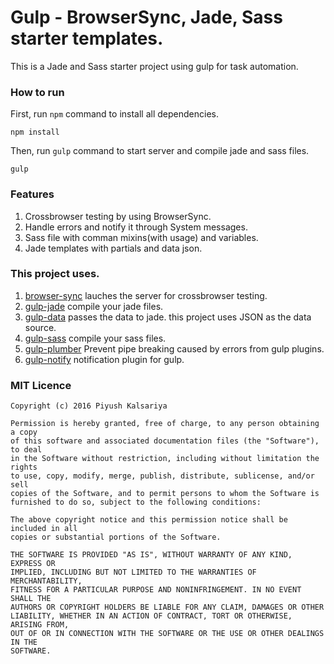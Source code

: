 # Gulp - BrowserSync, Jade, Sass starter templates.

This is a Jade and Sass starter project using gulp for task automation. 

### How to run

First, run `npm` command to install all dependencies.
```
npm install
```

Then, run `gulp` command to start server and compile jade and sass files.
```
gulp
```

### Features

1. Crossbrowser testing by using BrowserSync.
2. Handle errors and notify it through System messages.
3. Sass file with comman mixins(with usage) and variables.
4. Jade templates with partials and data json.

### This project uses.

1. [browser-sync](https://github.com/browsersync/browser-sync) lauches the server for crossbrowser testing.
2. [gulp-jade](https://github.com/phated/gulp-jade) compile your jade files.
3. [gulp-data](https://github.com/colynb/gulp-data) passes the data to jade. this project uses JSON as the data source.
4. [gulp-sass](https://github.com/dlmanning/gulp-sass) compile your sass files.
5. [gulp-plumber](https://github.com/floatdrop/gulp-plumber) Prevent pipe breaking caused by errors from gulp plugins.
6. [gulp-notify](https://github.com/mikaelbr/gulp-notify) notification plugin for gulp.

### MIT Licence
```
Copyright (c) 2016 Piyush Kalsariya

Permission is hereby granted, free of charge, to any person obtaining a copy
of this software and associated documentation files (the "Software"), to deal
in the Software without restriction, including without limitation the rights
to use, copy, modify, merge, publish, distribute, sublicense, and/or sell
copies of the Software, and to permit persons to whom the Software is
furnished to do so, subject to the following conditions:

The above copyright notice and this permission notice shall be included in all
copies or substantial portions of the Software.

THE SOFTWARE IS PROVIDED "AS IS", WITHOUT WARRANTY OF ANY KIND, EXPRESS OR
IMPLIED, INCLUDING BUT NOT LIMITED TO THE WARRANTIES OF MERCHANTABILITY,
FITNESS FOR A PARTICULAR PURPOSE AND NONINFRINGEMENT. IN NO EVENT SHALL THE
AUTHORS OR COPYRIGHT HOLDERS BE LIABLE FOR ANY CLAIM, DAMAGES OR OTHER
LIABILITY, WHETHER IN AN ACTION OF CONTRACT, TORT OR OTHERWISE, ARISING FROM,
OUT OF OR IN CONNECTION WITH THE SOFTWARE OR THE USE OR OTHER DEALINGS IN THE
SOFTWARE.
```